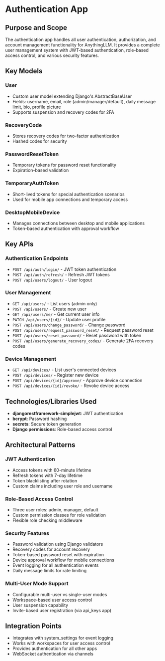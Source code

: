 # Authentication App

## Purpose and Scope
The authentication app handles all user authentication, authorization, and account management functionality for AnythingLLM. It provides a complete user management system with JWT-based authentication, role-based access control, and various security features.

## Key Models

### User
- Custom user model extending Django's AbstractBaseUser
- Fields: username, email, role (admin/manager/default), daily message limit, bio, profile picture
- Supports suspension and recovery codes for 2FA

### RecoveryCode
- Stores recovery codes for two-factor authentication
- Hashed codes for security

### PasswordResetToken
- Temporary tokens for password reset functionality
- Expiration-based validation

### TemporaryAuthToken
- Short-lived tokens for special authentication scenarios
- Used for mobile app connections and temporary access

### DesktopMobileDevice
- Manages connections between desktop and mobile applications
- Token-based authentication with approval workflow

## Key APIs

### Authentication Endpoints
- `POST /api/auth/login/` - JWT token authentication
- `POST /api/auth/refresh/` - Refresh JWT tokens
- `POST /api/users/logout/` - User logout

### User Management
- `GET /api/users/` - List users (admin only)
- `POST /api/users/` - Create new user
- `GET /api/users/me/` - Get current user info
- `PATCH /api/users/{id}/` - Update user profile
- `POST /api/users/change_password/` - Change password
- `POST /api/users/request_password_reset/` - Request password reset
- `POST /api/users/reset_password/` - Reset password with token
- `POST /api/users/generate_recovery_codes/` - Generate 2FA recovery codes

### Device Management
- `GET /api/devices/` - List user's connected devices
- `POST /api/devices/` - Register new device
- `POST /api/devices/{id}/approve/` - Approve device connection
- `POST /api/devices/{id}/revoke/` - Revoke device access

## Technologies/Libraries Used
- **djangorestframework-simplejwt**: JWT authentication
- **bcrypt**: Password hashing
- **secrets**: Secure token generation
- **Django permissions**: Role-based access control

## Architectural Patterns

### JWT Authentication
- Access tokens with 60-minute lifetime
- Refresh tokens with 7-day lifetime
- Token blacklisting after rotation
- Custom claims including user role and username

### Role-Based Access Control
- Three user roles: admin, manager, default
- Custom permission classes for role validation
- Flexible role checking middleware

### Security Features
- Password validation using Django validators
- Recovery codes for account recovery
- Token-based password reset with expiration
- Device approval workflow for mobile connections
- Event logging for all authentication events
- Daily message limits for rate limiting

### Multi-User Mode Support
- Configurable multi-user vs single-user modes
- Workspace-based user access control
- User suspension capability
- Invite-based user registration (via api_keys app)

## Integration Points
- Integrates with system_settings for event logging
- Works with workspaces for user access control
- Provides authentication for all other apps
- WebSocket authentication via channels